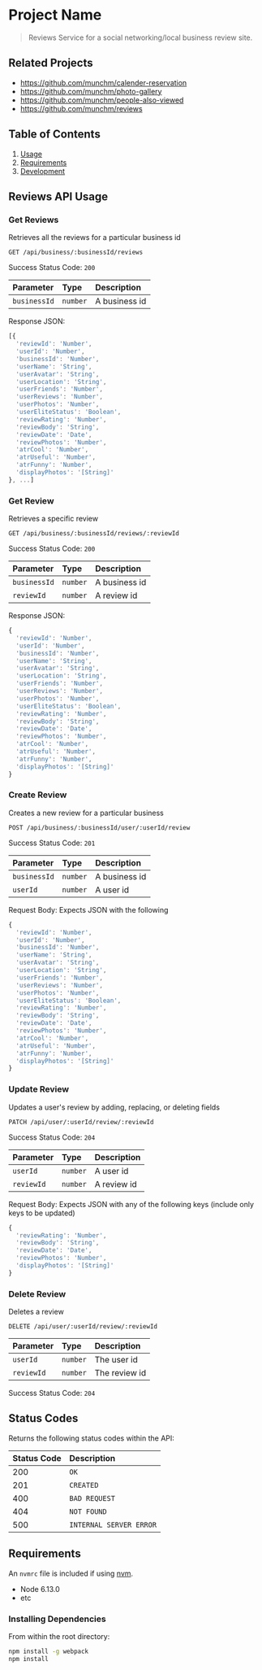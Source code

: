 # Project Name

> Reviews Service for a social networking/local business review site.

## Related Projects

  - https://github.com/munchm/calender-reservation
  - https://github.com/munchm/photo-gallery
  - https://github.com/munchm/people-also-viewed
  - https://github.com/munchm/reviews

## Table of Contents

1. [Usage](#Usage)
2. [Requirements](#requirements)
3. [Development](#development)

## Reviews API Usage

### Get Reviews
Retrieves all the reviews for a particular business id

```http
GET /api/business/:businessId/reviews
```

Success Status Code: `200`

| Parameter | Type | Description |
| :--- | :--- | :--- |
| `businessId` | `number` | A business id |

Response JSON:

```javascript
[{
  'reviewId': 'Number',
  'userId': 'Number',
  'businessId': 'Number',
  'userName': 'String',
  'userAvatar': 'String',
  'userLocation': 'String',
  'userFriends': 'Number',
  'userReviews': 'Number',
  'userPhotos': 'Number',
  'userEliteStatus': 'Boolean',
  'reviewRating': 'Number',
  'reviewBody': 'String',
  'reviewDate': 'Date',
  'reviewPhotos': 'Number',
  'atrCool': 'Number',
  'atrUseful': 'Number',
  'atrFunny': 'Number',
  'displayPhotos': '[String]'
}, ...]
```

### Get Review
Retrieves a specific review

```http
GET /api/business/:businessId/reviews/:reviewId
```

Success Status Code: `200`

| Parameter | Type | Description |
| :--- | :--- | :--- |
| `businessId` | `number` | A business id |
| `reviewId` | `number` | A review id |

Response JSON:

```javascript
{
  'reviewId': 'Number',
  'userId': 'Number',
  'businessId': 'Number',
  'userName': 'String',
  'userAvatar': 'String',
  'userLocation': 'String',
  'userFriends': 'Number',
  'userReviews': 'Number',
  'userPhotos': 'Number',
  'userEliteStatus': 'Boolean',
  'reviewRating': 'Number',
  'reviewBody': 'String',
  'reviewDate': 'Date',
  'reviewPhotos': 'Number',
  'atrCool': 'Number',
  'atrUseful': 'Number',
  'atrFunny': 'Number',
  'displayPhotos': '[String]'
}
```

### Create Review
Creates a new review for a particular business

```http
POST /api/business/:businessId/user/:userId/review
```

Success Status Code: `201`

| Parameter | Type | Description |
| :--- | :--- | :--- |
| `businessId` | `number` | A business id |
| `userId` | `number` | A user id |

Request Body: Expects JSON with the following

```javascript
{
  'reviewId': 'Number',
  'userId': 'Number',
  'businessId': 'Number',
  'userName': 'String',
  'userAvatar': 'String',
  'userLocation': 'String',
  'userFriends': 'Number',
  'userReviews': 'Number',
  'userPhotos': 'Number',
  'userEliteStatus': 'Boolean',
  'reviewRating': 'Number',
  'reviewBody': 'String',
  'reviewDate': 'Date',
  'reviewPhotos': 'Number',
  'atrCool': 'Number',
  'atrUseful': 'Number',
  'atrFunny': 'Number',
  'displayPhotos': '[String]'
}
```

### Update Review
Updates a user's review by adding, replacing, or deleting fields

```http
PATCH /api/user/:userId/review/:reviewId
```
Success Status Code: `204`

| Parameter | Type | Description |
| :--- | :--- | :--- |
| `userId` | `number` | A user id |
| `reviewId` | `number` | A review id |

Request Body: Expects JSON with any of the following keys (include only keys to be updated)

```javascript
{
  'reviewRating': 'Number',
  'reviewBody': 'String',
  'reviewDate': 'Date',
  'reviewPhotos': 'Number',
  'displayPhotos': '[String]'
}
```

### Delete Review
Deletes a review

```http
DELETE /api/user/:userId/review/:reviewId
```

| Parameter | Type | Description |
| :--- | :--- | :--- |
| `userId` | `number` | The user id |
| `reviewId` | `number` | The review id |

Success Status Code: `204`

## Status Codes
Returns the following status codes within the API:

| Status Code | Description |
| :--- | :--- |
| 200 | `OK` |
| 201 | `CREATED` |
| 400 | `BAD REQUEST` |
| 404 | `NOT FOUND` |
| 500 | `INTERNAL SERVER ERROR` |


## Requirements

An `nvmrc` file is included if using [nvm](https://github.com/creationix/nvm).

- Node 6.13.0
- etc

### Installing Dependencies

From within the root directory:

```sh
npm install -g webpack
npm install
```

